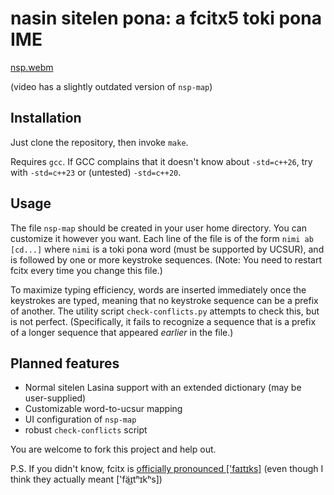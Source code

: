 # nasin sitelen pona: a fcitx5 toki pona IME

[nsp.webm](https://github.com/user-attachments/assets/8e178d34-5301-4807-a5f4-a6735de6e47d)

(video has a slightly outdated version of `nsp-map`)

## Installation

Just clone the repository, then invoke `make`.

Requires `gcc`.  If GCC complains that it doesn't know about `-std=c++26`, try with `-std=c++23` or (untested) `-std=c++20`.

## Usage

The file `nsp-map` should be created in your user home directory. You can customize it however you want. Each line of the file is of the form `nimi ab [cd...]` where `nimi` is a toki pona word (must be supported by UCSUR), and is followed by one or more keystroke sequences.
(Note: You need to restart fcitx every time you change this file.)

To maximize typing efficiency, words are inserted immediately once the keystrokes are typed, meaning that no keystroke sequence can be a prefix of another. The utility script `check-conflicts.py` attempts to check this, but is not perfect. (Specifically, it fails to recognize a sequence that is a prefix of a longer sequence that appeared *earlier* in the file.)

## Planned features

- Normal sitelen Lasina support with an extended dictionary (may be user-supplied)
- Customizable word-to-ucsur mapping
- UI configuration of `nsp-map`
- robust `check-conflicts` script

You are welcome to fork this project and help out.

P.S. If you didn't know, fcitx is [officially pronounced \['faɪtɪks\]](https://fcitx-im.org/wiki/Fcitx_5) (even though I think they actually meant ['fä͜ɪtʰɪkʰs])
